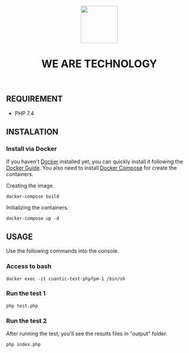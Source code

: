 <p align="center">
    <a href="http://cuantic.com/es/" target="_blank">
        <img src="http://cuantic.com/es/img/logo.png" height="100px">
    </a>
    <h1 align="center">WE ARE TECHNOLOGY</h1>
    <br>
</p>

REQUIREMENT
------------
- PHP 7.4

INSTALATION
------------

### Install via Docker

If you haven't [Docker](https://www.docker.com/) installed yet, you can quickly install it following the [Docker Guide](https://www.docker.com/get-started).
You also need to install [Docker Compose](https://docs.docker.com/compose/install/) for create the containers.

Creating the image.

~~~
docker-compose build
~~~

Initializing the containers.

~~~
docker-compose up -d
~~~

USAGE
-------
Use the following commands into the console.

### Access to bash
~~~
docker exec -it cuantic-test-phpfpm-1 /bin/sh
~~~

### Run the test 1
~~~
php test.php
~~~


### Run the test 2
After running the test, you'll see the results files in "output" folder.
~~~
php index.php
~~~